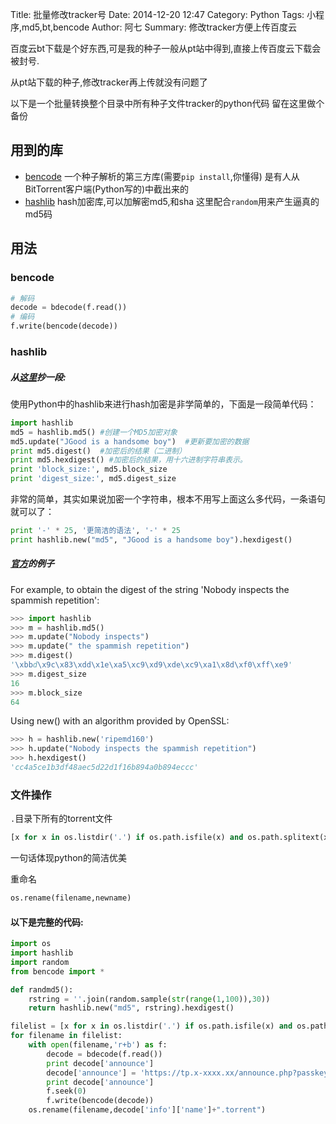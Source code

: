 Title: 批量修改tracker号
Date: 2014-12-20 12:47
Category: Python
Tags: 小程序,md5,bt,bencode
Author: 阿七
Summary: 修改tracker方便上传百度云

百度云bt下载是个好东西,可是我的种子一般从pt站中得到,直接上传百度云下载会被封号.

从pt站下载的种子,修改tracker再上传就没有问题了

以下是一个批量转换整个目录中所有种子文件tracker的python代码
留在这里做个备份
 
## 用到的库
+ [bencode](https://pypi.python.org/pypi/bencode/1.0)
一个种子解析的第三方库(需要`pip install`,你懂得)
是有人从BitTorrent客户端(Python写的)中截出来的
+ [hashlib](https://docs.python.org/2/library/hashlib.html)
hash加密库,可以加解密md5,和sha
这里配合`random`用来产生逼真的md5码

## 用法
### bencode
```python
# 解码
decode = bdecode(f.read())
# 编码
f.write(bencode(decode))
```
### hashlib
##### 从[这里](http://blog.csdn.net/jgood/article/details/4276398)抄一段:

使用Python中的hashlib来进行hash加密是非学简单的，下面是一段简单代码：
```python
import hashlib  
md5 = hashlib.md5() #创建一个MD5加密对象  
md5.update("JGood is a handsome boy")  #更新要加密的数据  
print md5.digest()  #加密后的结果（二进制）  
print md5.hexdigest() #加密后的结果，用十六进制字符串表示。  
print 'block_size:', md5.block_size  
print 'digest_size:', md5.digest_size  
```
非常的简单，其实如果说加密一个字符串，根本不用写上面这么多代码，一条语句就可以了：
```python
print '-' * 25, '更简洁的语法', '-' * 25  
print hashlib.new("md5", "JGood is a handsome boy").hexdigest()  
```

##### [官方](https://docs.python.org/2/library/hashlib.html)的例子
For example, to obtain the digest of the string 'Nobody inspects the spammish repetition':
```python
>>> import hashlib
>>> m = hashlib.md5()
>>> m.update("Nobody inspects")
>>> m.update(" the spammish repetition")
>>> m.digest()
'\xbbd\x9c\x83\xdd\x1e\xa5\xc9\xd9\xde\xc9\xa1\x8d\xf0\xff\xe9'
>>> m.digest_size
16
>>> m.block_size
64
```
Using new() with an algorithm provided by OpenSSL:
```python
>>> h = hashlib.new('ripemd160')
>>> h.update("Nobody inspects the spammish repetition")
>>> h.hexdigest()
'cc4a5ce1b3df48aec5d22d1f16b894a0b894eccc'
```
### 文件操作
`.`目录下所有的torrent文件
```python
[x for x in os.listdir('.') if os.path.isfile(x) and os.path.splitext(x)[1]=='.torrent']
```
一句话体现python的简洁优美

重命名
```python
os.rename(filename,newname)
```


#### 以下是完整的代码:
```python
import os
import hashlib
import random
from bencode import *

def randmd5():
    rstring = ''.join(random.sample(str(range(1,100)),30))
    return hashlib.new("md5", rstring).hexdigest()

filelist = [x for x in os.listdir('.') if os.path.isfile(x) and os.path.splitext(x)[1]=='.torrent']
for filename in filelist:
    with open(filename,'r+b') as f:
        decode = bdecode(f.read())
        print decode['announce']
        decode['announce'] = 'https://tp.x-xxxx.xx/announce.php?passkey=%s'%randmd5()
        print decode['announce']
        f.seek(0)
        f.write(bencode(decode))
    os.rename(filename,decode['info']['name']+".torrent")
```
